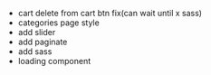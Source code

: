 -   cart delete from cart btn fix(can wait until x sass)
-   categories page style
-   add slider
-   add paginate
-   add sass
-   loading component
